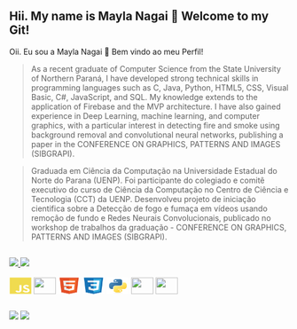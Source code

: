 ## Hii. My name is Mayla Nagai 👋 Welcome to my Git!
 Oii. Eu sou a Mayla Nagai 👋 Bem vindo ao meu Perfil!



>As a recent graduate of Computer Science from the State University of Northern Paraná, I have developed strong technical skills in programming languages such as C, Java, Python, HTML5, CSS, Visual Basic, C#, JavaScript, and SQL. My knowledge extends to the application of Firebase and the MVP architecture. I have also gained experience in Deep Learning, machine learning, and computer graphics, with a particular interest in detecting fire and smoke using background removal and convolutional neural networks, publishing a paper in the CONFERENCE ON GRAPHICS, PATTERNS AND IMAGES (SIBGRAPI).

>Graduada em Ciência da Computação na Universidade Estadual do Norte do Parana (UENP). Foi participante do colegiado e comitê executivo do curso de Ciência da Computação no Centro de Ciência e Tecnologia (CCT) da UENP. Desenvolveu projeto de iniciação cientifica sobre a Detecção de fogo e fumaça em vídeos usando remoção de fundo e Redes Neurais Convolucionais, publicado no workshop de trabalhos da graduação - CONFERENCE ON GRAPHICS, PATTERNS AND IMAGES (SIBGRAPI).

##
<div>
<a href="https://github.com/maynagai">
  <img height="180cm" src="https://github-readme-stats.vercel.app/api?username=maynagai&show_icons=true&theme=dark#gh-dark-mode-only" />
  <img height="180cm" src="https://github-readme-stats.vercel.app/api/top-langs/?username=maynagai&layout=compact&show_icons=true&theme=dark#gh-dark-mode-only" />
</a>
</div>
<div style="display: inline_block"><br>         
  <img align="center"height="30" width="40" src="https://raw.githubusercontent.com/devicons/devicon/master/icons/javascript/javascript-plain.svg">
  <img align="center" height="30" width="40" img src="https://cdn.jsdelivr.net/gh/devicons/devicon/icons/c/c-original.svg">
  <img align="center" height="30" width="40" src="https://raw.githubusercontent.com/devicons/devicon/master/icons/html5/html5-original.svg">
  <img align="center" height="30" width="40" src="https://raw.githubusercontent.com/devicons/devicon/master/icons/css3/css3-original.svg">
  <img align="center" height="30" width="40" src="https://raw.githubusercontent.com/devicons/devicon/master/icons/python/python-original.svg">
  <img align="center" height="30" width="40" img src="https://cdn.jsdelivr.net/gh/devicons/devicon/icons/visualstudio/visualstudio-plain.svg">
  <img align="center" height="30" width="40" img src="https://cdn.jsdelivr.net/gh/devicons/devicon/icons/filezilla/filezilla-plain.svg" >
</div>
  
  ##
 
<div> 
    <a href="https://www.linkedin.com/in/mayla-nagai" target="_blank"><img src="https://img.shields.io/badge/-LinkedIn-%230077B5?style=for-the-badge&logo=linkedin&logoColor=white" target="_blank"></a> 
  <a href = "mailto:may.toshimi@gmail.com"><img src="https://img.shields.io/badge/-Gmail-%23333?style=for-the-badge&logo=gmail&logoColor=white" target="_blank"></a>

  
</div>
